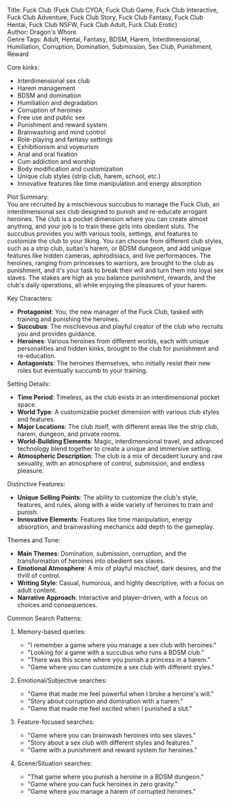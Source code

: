 Title: Fuck Club (Fuck Club CYOA, Fuck Club Game, Fuck Club Interactive, Fuck Club Adventure, Fuck Club Story, Fuck Club Fantasy, Fuck Club Hentai, Fuck Club NSFW, Fuck Club Adult, Fuck Club Erotic)  
Author: Dragon's Whore  
Genre Tags: Adult, Hentai, Fantasy, BDSM, Harem, Interdimensional, Humiliation, Corruption, Domination, Submission, Sex Club, Punishment, Reward  

Core kinks:  
- Interdimensional sex club  
- Harem management  
- BDSM and domination  
- Humiliation and degradation  
- Corruption of heroines  
- Free use and public sex  
- Punishment and reward system  
- Brainwashing and mind control  
- Role-playing and fantasy settings  
- Exhibitionism and voyeurism  
- Anal and oral fixation  
- Cum addiction and worship  
- Body modification and customization  
- Unique club styles (strip club, harem, school, etc.)  
- Innovative features like time manipulation and energy absorption  

Plot Summary:  
You are recruited by a mischievous succubus to manage the Fuck Club, an interdimensional sex club designed to punish and re-educate arrogant heroines. The club is a pocket dimension where you can create almost anything, and your job is to train these girls into obedient sluts. The succubus provides you with various tools, settings, and features to customize the club to your liking. You can choose from different club styles, such as a strip club, sultan's harem, or BDSM dungeon, and add unique features like hidden cameras, aphrodisiacs, and live performances. The heroines, ranging from princesses to warriors, are brought to the club as punishment, and it's your task to break their will and turn them into loyal sex slaves. The stakes are high as you balance punishment, rewards, and the club's daily operations, all while enjoying the pleasures of your harem.  

Key Characters:  
- **Protagonist**: You, the new manager of the Fuck Club, tasked with training and punishing the heroines.  
- **Succubus**: The mischievous and playful creator of the club who recruits you and provides guidance.  
- **Heroines**: Various heroines from different worlds, each with unique personalities and hidden kinks, brought to the club for punishment and re-education.  
- **Antagonists**: The heroines themselves, who initially resist their new roles but eventually succumb to your training.  

Setting Details:  
- **Time Period**: Timeless, as the club exists in an interdimensional pocket space.  
- **World Type**: A customizable pocket dimension with various club styles and features.  
- **Major Locations**: The club itself, with different areas like the strip club, harem, dungeon, and private rooms.  
- **World-Building Elements**: Magic, interdimensional travel, and advanced technology blend together to create a unique and immersive setting.  
- **Atmospheric Description**: The club is a mix of decadent luxury and raw sexuality, with an atmosphere of control, submission, and endless pleasure.  

Distinctive Features:  
- **Unique Selling Points**: The ability to customize the club's style, features, and rules, along with a wide variety of heroines to train and punish.  
- **Innovative Elements**: Features like time manipulation, energy absorption, and brainwashing mechanics add depth to the gameplay.  

Themes and Tone:  
- **Main Themes**: Domination, submission, corruption, and the transformation of heroines into obedient sex slaves.  
- **Emotional Atmosphere**: A mix of playful mischief, dark desires, and the thrill of control.  
- **Writing Style**: Casual, humorous, and highly descriptive, with a focus on adult content.  
- **Narrative Approach**: Interactive and player-driven, with a focus on choices and consequences.  

Common Search Patterns:  
1. Memory-based queries:  
   - "I remember a game where you manage a sex club with heroines."  
   - "Looking for a game with a succubus who runs a BDSM club."  
   - "There was this scene where you punish a princess in a harem."  
   - "Game where you can customize a sex club with different styles."  

2. Emotional/Subjective searches:  
   - "Game that made me feel powerful when I broke a heroine's will."  
   - "Story about corruption and domination with a harem."  
   - "Game that made me feel excited when I punished a slut."  

3. Feature-focused searches:  
   - "Game where you can brainwash heroines into sex slaves."  
   - "Story about a sex club with different styles and features."  
   - "Game with a punishment and reward system for heroines."  

4. Scene/Situation searches:  
   - "That game where you punish a heroine in a BDSM dungeon."  
   - "Game where you can fuck heroines in zero gravity."  
   - "Game where you manage a harem of corrupted heroines."